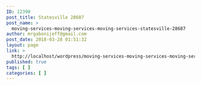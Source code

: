 ```yaml
---
ID: 12390
post_title: Statesville 28687
post_name: >
  moving-services-moving-services-moving-services-statesville-28687
author: mrgabonijeff@gmail.com
post_date: 2018-03-28 01:51:32
layout: page
link: >
  http://localhost/wordpress/moving-services-moving-services-moving-services-statesville-28687/
published: true
tags: [ ]
categories: [ ]
---
```


